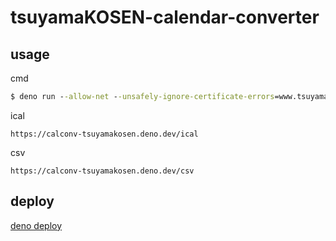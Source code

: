 # tsuyamaKOSEN-calendar-converter

## usage

cmd

```cmd
$ deno run --allow-net --unsafely-ignore-certificate-errors=www.tsuyama-ct.ac.jp server.ts
```

ical

```url
https://calconv-tsuyamakosen.deno.dev/ical
```

csv

```url
https://calconv-tsuyamakosen.deno.dev/csv
```

## deploy

[deno deploy](https://calconv-tsuyamakosen.deno.dev/)
